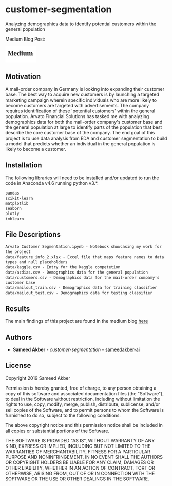 # customer-segmentation

Analyzing demographics data to identify potential customers within the general population

Medium Blog Post:

[![Medium Blog Post](images/medium.png "blog post")](https://medium.com/@sameedakber.ai/customer-segmentation-report-for-arvato-financial-solutions-business-intelligence-from-36be5b71f480)

## Motivation

A mail-order company in Germany is looking into expanding their customer base. The best way to acquire new customers is by launching a targeted marketing campaign wherein specific individuals who are more likely to become customers are targeted with advertisements. The company requires identification of these 'potential customers' within the general population. Arvato Financial Solutions has tasked me with analyzing demographics data for both the mail-order company's customer base and the general population at large to identify parts of the population that best describe the core customer base of the company. The end goal of this project is to use data analysis from EDA and customer segmentation to build a model that predicts whether an individual in the general population is likely to become a customer.


## Installation

The following libraries will need to be installed and/or updated to run the code in Anaconda v4.6 running python v3.*.

```
pandas
scikit-learn
matplotlib
seaborn
plotly
imblearn
```

## File Descriptions

```
Arvato Customer Segmentation.ipynb - Notebook showcasing my work for the project
data/feature_info_2.xlsx - Excel file that maps feature names to data types and null placeholders
data/kaggle.csv - Entry for the kaggle competetion
data/azdias.csv - Demographics data for the general population
data/customers.csv - Demographics data for the mail-order compamy's customer base
data/mailout_train.csv - Demographics data for training classifier
data/mailout_test.csv - Demographics data for testing classifier

```

## Results

The main findings of this project are found in the medium blog [here](https://medium.com/@sameedakber.ai/customer-segmentation-report-for-arvato-financial-solutions-business-intelligence-from-36be5b71f480)


## Authors

* **Sameed Akber** - *customer-segmentation* - [sameedakber-ai](https://github.com/sameedakber-ai)

## License

Copyright 2019 Sameed Akber

Permission is hereby granted, free of charge, to any person obtaining a copy of this software and associated
documentation files (the "Software"), to deal in the Software without restriction, including without
limitation the rights to use, copy, modify, merge, publish, distribute, sublicense, and/or sell copies of
the Software, and to permit persons to whom the Software is furnished to do so, subject to the following
conditions:

The above copyright notice and this permission notice shall be included in all copies or substantial
portions of the Software.

THE SOFTWARE IS PROVIDED "AS IS", WITHOUT WARRANTY OF ANY KIND, EXPRESS OR IMPLIED, INCLUDING BUT NOT
LIMITED TO THE WARRANTIES OF MERCHANTABILITY, FITNESS FOR A PARTICULAR PURPOSE AND NONINFRINGEMENT. IN NO
EVENT SHALL THE AUTHORS OR COPYRIGHT HOLDERS BE LIABLE FOR ANY CLAIM, DAMAGES OR OTHER LIABILITY, WHETHER
IN AN ACTION OF CONTRACT, TORT OR OTHERWISE, ARISING FROM, OUT OF OR IN CONNECTION WITH THE SOFTWARE OR THE
USE OR OTHER DEALINGS IN THE SOFTWARE.

